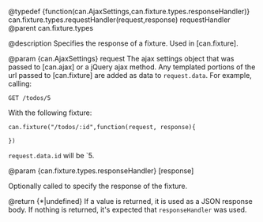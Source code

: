 @typedef {function(can.AjaxSettings,can.fixture.types.responseHandler)} can.fixture.types.requestHandler(request,response) requestHandler
@parent can.fixture.types

@description Specifies the response of a fixture. Used in [can.fixture].

@param {can.AjaxSettings} request The ajax settings object that
was passed to [can.ajax] or a jQuery ajax method.  Any templated
portions of the url passed to [can.fixture] are added as
data to `request.data`.  For example, calling:

    GET /todos/5
    
With the following fixture:

    can.fixture("/todos/:id",function(request, response){
      
    })

`request.data.id` will be `5.

@param {can.fixture.types.responseHandler} [response]

Optionally called to specify the response of the fixture.



@return {*|undefined} If a value is returned, it is used as a JSON
response body. If nothing is returned, it's expected that `responseHandler`
was used.
